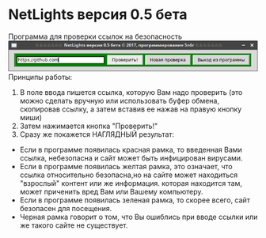 # NetLights версия 0.5 бета
Программа для проверки ссылок на безопасность </br>
![xCoub-DL](https://github.com/5N6R/NetLights/blob/master/program.png)</br>
Принципы работы:
1. В поле ввода пишется ссылка, которую Вам надо проверить (это можно сделать вручную или использовать буфер обмена, скопировав       ссылку, а затем вставив ее нажав на правую кнопку миши)</br>
2. Затем нажимается кнопка "Проверить!"</br>
3. Сразу же покажется НАГЛЯДНЫЙ результат:</br>
- Если в программе появилась красная рамка, то введенная Вами ссылка, небезопасна и сайт может быть инфицирован вирусами.</br>
- Если в программе появилась желтая рамка, это означает, что ссылка относительно безопасна,но на сайте может находиться "взрослый" контент или же информация. которая находится там, может приченить вред Вам или Вашему компьютеру.</br>
- Если в программе появилась зеленая рамка, то скорее всего, сайт безопасен для посещения.</br>
- Черная рамка говорит о том, что Вы ошиблись при вводе ссылки или же такого сайте не существует.</br>




